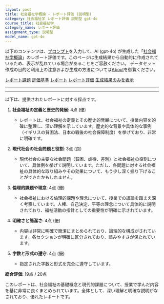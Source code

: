 ```yaml
---
layout: post
title: 社会福祉学概論 - レポート評価 (説明型)
category: 社会福祉学 レポート評価 説明型 gpt-4o
course_title: 社会福祉学
category_name: レポート評価
assignment_type: 説明型
model_name: gpt-4o
---
```


以下のコンテンツは、[プロンプト](http://127.0.0.1:8000/generated/社会福祉学/gpt-4o/prompt_レポート評価-説明型.md)を入力して、AI (gpt-4o) が生成した「[社会福祉学概論](/contents/社会福祉学/)」のレポート評価です。このページは生成結果から自動的に作成されているため、表示が乱れている場合があることをご容赦ください。
データセット作成の目的と利用上の注意および生成の方法については[About](/About)を御覧ください。

[レポート課題](../レポート課題-説明型)
[評価基準](../評価基準-説明型)
[レポート](../レポート-説明型)
[レポート評価](../レポート評価-説明型)
[生成結果のみを表示](http://127.0.0.1:8000/generated/社会福祉学/gpt-4o/レポート評価-説明型.md)
  

***
***
  
以下は、提供されたレポートに対する採点です。

1. **社会福祉の定義と歴史的発展**: 4点 (優)
   - レポートは、社会福祉の定義とその歴史的発展について、授業内容を的確に整理し、深い理解を示しています。歴史的な背景や具体的な事例（イギリスの貧困法、日本の戦後の社会保障制度）を挙げており、非常に明確です。

2. **現代社会の社会問題と役割**: 3点 (良)
   - 現代社会の主要な社会問題（貧困、虐待、差別）と社会福祉の役割について、具体例を挙げて説明しています。ただし、各問題に対する社会福祉の具体的な取り組みやその効果について、もう少し深く掘り下げることができたかもしれません。

3. **倫理的課題や理念**: 4点 (優)
   - 社会福祉における倫理的課題や理念について、授業での議論を踏まえ深く考察しています。人権、自己決定、平等の理念について具体的に説明されており、福祉活動の指針としての重要性が明確に示されています。

4. **明確さと簡潔さ**: 4点 (優)
   - 内容は非常に明確で簡潔にまとめられており、論理的な構成がされています。各セクションが明確に区分されており、読みやすさが保たれています。

5. **字数と形式の遵守**: 4点 (優)
   - 指定された字数と形式を完全に遵守しています。

**総合評価**: 19点 / 20点

このレポートは、社会福祉の基礎概念と現代的課題について、授業で学んだ内容を基に非常に良くまとめられています。全体として、深い理解と明確な説明がなされており、優れたレポートです。
